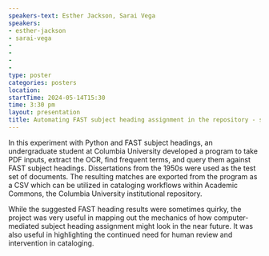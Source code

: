 ```yaml
---
speakers-text: Esther Jackson, Sarai Vega
speakers:
- esther-jackson
- sarai-vega
-
-
-
-
type: poster
categories: posters
location:
startTime: 2024-05-14T15:30
time: 3:30 pm
layout: presentation
title: Automating FAST subject heading assignment in the repository - some initial challenges
---
```

In this experiment with Python and FAST subject headings, an undergraduate student at Columbia University developed a program to take PDF inputs, extract the OCR, find frequent terms, and query them against FAST subject headings. Dissertations from the 1950s were used as the test set of documents. The resulting matches are exported from the program as a CSV which can be utilized in cataloging workflows within Academic Commons, the Columbia University institutional repository.

While the suggested FAST heading results were sometimes quirky, the project was very useful in mapping out the mechanics of how computer-mediated subject heading assignment might look in the near future. It was also useful in highlighting the continued need for human review and intervention in cataloging.
